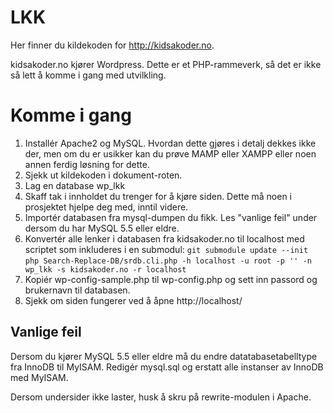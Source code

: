 # LKK

Her finner du kildekoden for http://kidsakoder.no.

kidsakoder.no kjører Wordpress. Dette er et PHP-rammeverk, så det er ikke så
lett å komme i gang med utvilkling.

# Komme i gang

1. Installér Apache2 og MySQL. Hvordan dette gjøres i detalj dekkes ikke der,
   men om du er usikker kan du prøve MAMP eller XAMPP eller noen annen ferdig
   løsning for dette.
2. Sjekk ut kildekoden i dokument-roten.
3. Lag en database wp_lkk
4. Skaff tak i innholdet du trenger for å kjøre siden. Dette må noen i
   prosjektet hjelpe deg med, inntil videre.
5. Importér databasen fra mysql-dumpen du fikk. Les "vanlige feil" under dersom
   du har MySQL 5.5 eller eldre.
6. Konvertér alle lenker i databasen fra kidsakoder.no til localhost med
   scriptet som inkluderes i en submodul:
   `git submodule update --init`  
   `php Search-Replace-DB/srdb.cli.php -h localhost -u root -p '' -n wp_lkk -s kidsakoder.no -r localhost`
7. Kopiér wp-config-sample.php til wp-config.php og sett inn passord og
   brukernavn til databasen.
8. Sjekk om siden fungerer ved å åpne http://localhost/

## Vanlige feil

Dersom du kjører MySQL 5.5 eller eldre må du endre datatabasetabelltype fra
InnoDB til MyISAM. Redigér mysql.sql og erstatt alle instanser av InnoDB med
MyISAM.

Dersom undersider ikke laster, husk å skru på rewrite-modulen i Apache.
